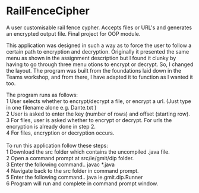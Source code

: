 # RailFenceCipher
A user customisable rail fence cypher. Accepts files or URL's and generates an encrypted output file. Final project for OOP module.

This application was designed in such a way as to force the user to follow a certain path to encryption and decryption.
Originally it presented the same menu as shown in the assignment description but I found it clunky by having to go through
three menu otions to encrypt or decrypt. So, I changed the layout. The program was built from the foundations laid down
in the Teams workshop, and from there, I have adapted it to function as I wanted it too.

The program runs as follows:<br>
1 User selects whether to encrypt/decrypt a file, or encrypt a url. (Just type in one filename alone e.g. Dante.txt )<br>
2 User is asked to enter the key (number of rows) and offset (starting row).<br>
3 For files, user is asked whether to encrypt or decrypt. For urls the encryption is already done in step 2.<br>
4 For files, encryption or decryption occurs.<br>
<br>
To run this application follow these steps:<br>
1 Download the src folder which contains the uncompiled .java file.<br>
2 Open a command prompt at src/ie/gmit/dip folder.<br>
3 Enter the following command..   javac *.java<br>
4 Navigate back to the src folder in command prompt.<br>
5 Enter the following command..   java ie.gmit.dip.Runner<br>
6 Program will run and complete in command prompt window.<br>
